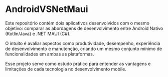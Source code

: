 # AndroidVSNetMaui
 
Este repositório contém dois aplicativos desenvolvidos com o mesmo objetivo: comparar as abordagens de desenvolvimento entre Android Nativo (Kotlin/Java) e .NET MAUI (C#).

O intuito é avaliar aspectos como produtividade, desempenho, experiência de desenvolvimento e manutenção, criando um mesmo conjunto mínimo de funcionalidades em ambas as plataformas.

Esse projeto serve como estudo prático para entender as vantagens e limitações de cada tecnologia no desenvolvimento mobile.
